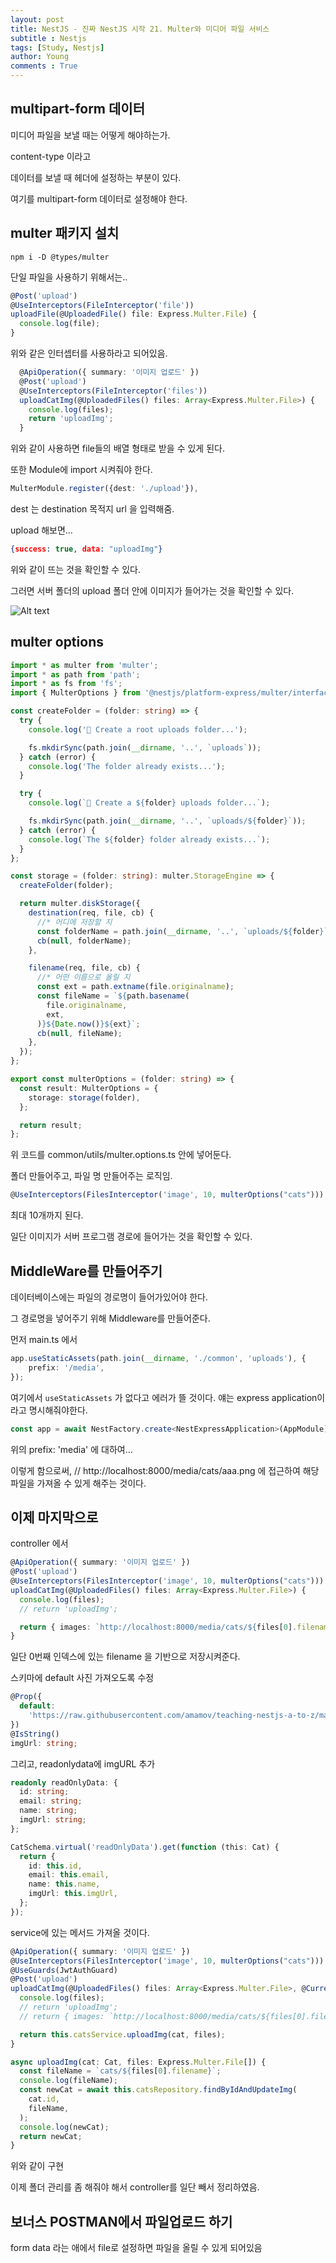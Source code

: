 ```yaml
---
layout: post
title: NestJS - 진짜 NestJS 시작 21. Multer와 미디어 파일 서비스
subtitle : Nestjs
tags: [Study, Nestjs]
author: Young
comments : True
---
```


## multipart-form 데이터

미디어 파일을 보낼 때는 어떻게 해야하는가.


content-type 이라고

데이터를 보낼 때 헤더에 설정하는 부분이 있다.

여기를 multipart-form  데이터로 설정해야 한다.

## multer 패키지 설치

```
npm i -D @types/multer
```

단일 파일을 사용하기 위해서는..

```ts
@Post('upload')
@UseInterceptors(FileInterceptor('file'))
uploadFile(@UploadedFile() file: Express.Multer.File) {
  console.log(file);
}
```

위와 같은 인터셉터를 사용하라고 되어있음.

```ts
  @ApiOperation({ summary: '이미지 업로드' })
  @Post('upload')
  @UseInterceptors(FileInterceptor('files'))
  uploadCatImg(@UploadedFiles() files: Array<Express.Multer.File>) {
    console.log(files);
    return 'uploadImg';
  }
```

위와 같이 사용하면 file들의 배열 형태로 받을 수 있게 된다.

또한 Module에 import 시켜줘야 한다.

```ts
MulterModule.register({dest: './upload'}),
```

dest 는 destination 목적지 url 을 입력해줌.


upload 해보면...

```json
{success: true, data: "uploadImg"}
```

위와 같이 뜨는 것을 확인할 수 있다.

그러면 서버 폴더의 upload 폴더 안에 이미지가 들어가는 것을 확인할 수 있다.

![Alt text](../../assets/img/img%EC%A0%80%EC%9E%A5.png)

## multer options

```ts
import * as multer from 'multer';
import * as path from 'path';
import * as fs from 'fs';
import { MulterOptions } from '@nestjs/platform-express/multer/interfaces/multer-options.interface';

const createFolder = (folder: string) => {
  try {
    console.log('💾 Create a root uploads folder...');

    fs.mkdirSync(path.join(__dirname, '..', `uploads`));
  } catch (error) {
    console.log('The folder already exists...');
  }

  try {
    console.log(`💾 Create a ${folder} uploads folder...`);

    fs.mkdirSync(path.join(__dirname, '..', `uploads/${folder}`));
  } catch (error) {
    console.log(`The ${folder} folder already exists...`);
  }
};

const storage = (folder: string): multer.StorageEngine => {
  createFolder(folder);

  return multer.diskStorage({
    destination(req, file, cb) {
      //* 어디에 저장할 지
      const folderName = path.join(__dirname, '..', `uploads/${folder}`);
      cb(null, folderName);
    },

    filename(req, file, cb) {
      //* 어떤 이름으로 올릴 지
      const ext = path.extname(file.originalname);
      const fileName = `${path.basename(
        file.originalname,
        ext,
      )}${Date.now()}${ext}`;
      cb(null, fileName);
    },
  });
};

export const multerOptions = (folder: string) => {
  const result: MulterOptions = {
    storage: storage(folder),
  };

  return result;
};
```

위 코드를 common/utils/multer.options.ts 안에 넣어둔다.

폴더 만들어주고, 파일 명 만들어주는 로직임.

```ts
@UseInterceptors(FilesInterceptor('image', 10, multerOptions("cats")))
```

최대 10개까지 된다.


일단 이미지가 서버 프로그램 경로에 들어가는 것을 확인할 수 있다.


## MiddleWare를 만들어주기

데이터베이스에는 파일의 경로명이 들어가있어야 한다.

그 경로명을 넣어주기 위해 Middleware를 만들어준다.


먼저 main.ts 에서

```ts
app.useStaticAssets(path.join(__dirname, './common', 'uploads'), {
    prefix: '/media',
});
```

여기에서 `useStaticAssets` 가 없다고 에러가 뜰 것이다.
얘는 express application이라고 명시해줘야한다.

```ts
const app = await NestFactory.create<NestExpressApplication>(AppModule);
```

위의 prefix: 'media' 에 대하여...

이렇게 함으로써, 
// http://localhost:8000/media/cats/aaa.png 
에 접근하여 해당 파일을 가져올 수 있게 해주는 것이다.

## 이제 마지막으로
controller 에서

```ts
@ApiOperation({ summary: '이미지 업로드' })
@Post('upload')
@UseInterceptors(FilesInterceptor('image', 10, multerOptions("cats")))
uploadCatImg(@UploadedFiles() files: Array<Express.Multer.File>) {
  console.log(files);
  // return 'uploadImg';

  return { images: `http://localhost:8000/media/cats/${files[0].filename}` };
}
```

일단 0번째 인덱스에 있는 filename 을 기반으로 저장시켜준다.

스키마에 default 사진 가져오도록 수정
```ts
@Prop({
  default:
    'https://raw.githubusercontent.com/amamov/teaching-nestjs-a-to-z/main/images/1.jpeg',
})
@IsString()
imgUrl: string;
```

그리고, readonlydata에 imgURL 추가

```ts
readonly readOnlyData: {
  id: string;
  email: string;
  name: string;
  imgUrl: string;
};
```
```ts
CatSchema.virtual('readOnlyData').get(function (this: Cat) {
  return {
    id: this.id,
    email: this.email,
    name: this.name,
    imgUrl: this.imgUrl,
  };
});
```

service에 있는 메서드 가져올 것이다.

```ts
@ApiOperation({ summary: '이미지 업로드' })
@UseInterceptors(FilesInterceptor('image', 10, multerOptions("cats")))
@UseGuards(JwtAuthGuard)
@Post('upload')
uploadCatImg(@UploadedFiles() files: Array<Express.Multer.File>, @CurrentUser() cat: Cat) {
  console.log(files);
  // return 'uploadImg';
  // return { images: `http://localhost:8000/media/cats/${files[0].filename}` };

  return this.catsService.uploadImg(cat, files);
}
```

```ts
async uploadImg(cat: Cat, files: Express.Multer.File[]) {
  const fileName = `cats/${files[0].filename}`;
  console.log(fileName);
  const newCat = await this.catsRepository.findByIdAndUpdateImg(
    cat.id,
    fileName,
  );
  console.log(newCat);
  return newCat;
}
```

위와 같이 구현

이제 폴더 관리를 좀 해줘야 해서
controller를 일단 빼서 정리하였음.


## 보너스 POSTMAN에서 파일업로드 하기

form data 라는 애에서 file로 설정하면 파일을 올릴 수 있게 되어있음

